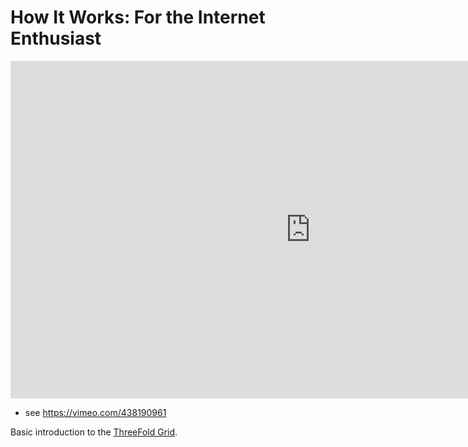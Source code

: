 # How It Works: For the Internet Enthusiast

<iframe src="https://player.vimeo.com/video/438190961" width="960" height="540" frameborder="0" allow="autoplay; fullscreen" allowfullscreen></iframe>

- see https://vimeo.com/438190961

Basic introduction to the [ThreeFold Grid](threefold__threefold_grid).